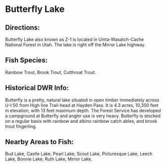 # Butterfly Lake

## Directions:
Butterfly Lake also known as Z-1 is located in Uinta-Wasatch-Cache National Forest in Utah. The lake is right off the Mirror Lake highway.

## Fish Species:
Rainbow Trout, Brook Trout, Cutthroat Trout.

## Historical DWR Info:
Butterfly is a pretty, natural lake situated in open timber immediately across U-I 50 from High line Trail-head at Hayden Pass. It is 4.3 acres, 10,300 feet in elevation, with 13 feet maximum depth. The Forest Service has developed a campground at Butterfly and angler use is very heavy. Butterfly is stocked on a regular basis with rainbow and albino rainbow catch ables, and brook trout fingerling.

## Nearby Areas to Fish:
Bud Lake, Castle Lake, Pearl Lake, Scout Lake, Picturesque Lake, Leech Lake, Bonnie Lake, Ruth Lake, Mirror Lake.
